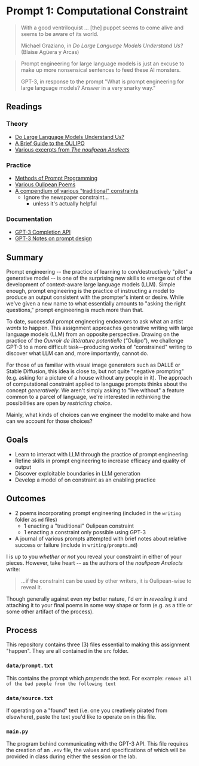 # Prompt 1: Computational Constraint

> With a good ventriloquist ... [the] puppet seems to come alive and seems to be aware of its world.
>
> Michael Graziano, in _Do Large Language Models Understand Us?_ (Blaise Agüera y Arcas)

> Prompt engineering for large language models is just an excuse to make up more nonsensical sentences to feed these AI monsters.
>
> GPT-3, in response to the prompt "What is prompt engineering for large language models? Answer in a very snarky way."

## Readings

### Theory

* [Do Large Language Models Understand Us?](https://drive.google.com/file/d/1MGgIEC8ffcHfrLq1jy_8RBVKGU2R_ha9/view?usp=share_link)
* [A Brief Guide to the OULIPO](https://poets.org/text/brief-guide-oulipo)
* [Various excerpts from _The noulipean Analects_](https://drive.google.com/file/d/1NmmydZJhN4B4U-oISHHKDRBH1duYzaZx/view?usp=share_link)

### Practice

* [Methods of Prompt Programming](https://generative.ink/posts/methods-of-prompt-programming/)
* [Various Oulipean Poems](https://drive.google.com/file/d/1Nvi0jn-VnrLwd1gpNby1rIELdoA0NCfW/view?usp=share_link)
* [A compendium of various "traditional" constraints](https://drive.google.com/file/d/1OLukmy1I5auapD0hzcLSPb2Qg6kKgz1k/view?usp=sharing)
    * Ignore the newspaper constraint...
       * unless it's actually helpful

### Documentation

* [GPT-3 Completion API](https://beta.openai.com/docs/api-reference/completions/create)
* [GPT-3 Notes on prompt design](https://beta.openai.com/docs/guides/completion/prompt-design)

## Summary

Prompt engineering -- the practice of learning to con/destructively "pilot" a generative model -- is one of the surprising new skills to emerge out of the development of context-aware large language models (LLM). Simple enough, prompt engineering is the practice of instructing a model to produce an output consistent with the prompter's intent or desire. While we've given a new name to what essentially amounts to "asking the right questions," prompt engineering is much more than that.

To date, successful prompt engineering endeavors to ask what an artist _wants_ to happen. This assignment approaches generative writing with large language models (LLM) from an opposite perspective. Drawing on the practice of the _Ouvroir de littérature potentielle_ (“Oulipo”), we challenge GPT-3 to a more difficult task—producing works of "constrained" writing to discover what LLM can and, more importantly, cannot do. 

For those of us familiar with visual image generators such as DALLE or Stable Diffusion, this idea is close to, but not quite "negative prompting" (e.g. asking for a picture of a house without any people in it). The approach of computational constraint applied to language prompts thinks about the concept _generatively_. We aren't simply asking to "live without" a feature common to a parcel of language, we're interested in rethinking the possibilities are open by _restricting choice_.

Mainly, what kinds of choices can we engineer the model to make and how can we account for those choices?

## Goals

* Learn to interact with LLM through the practice of prompt engineering
* Refine skills in prompt engineering to increase efficacy and quality of output
* Discover exploitable boundaries in LLM generation
* Develop a model of on constraint as an enabling practice

## Outcomes

* 2 poems incorporating prompt engineering (included in the `writing` folder as `md` files)
    * 1 enacting a "traditional" Oulipean constraint
    * 1 enacting a constraint only possible using GPT-3
* A journal of various prompts attempted with brief notes about relative success or failure (include in `writing/prompts.md`)

I is up to you _whether or not_ you reveal your constraint in either of your pieces. However, take heart -- as the authors of the _noulipean Analects_ write:

> ...if the constraint can be used by other writers, it is Oulipean-wise to reveal it.

Though generally against even _my_ better nature, I'd err in _revealing it_ and attaching it to your final poems in some way shape or form (e.g. as a title or some other artifact of the process).

## Process

This repository contains three (3) files essential to making this assignment "happen". They are all contained in the `src` folder.

### `data/prompt.txt`

This contains the prompt which _prepends_ the text. For example: `remove all of the bad people from the following text`

### `data/source.txt`

If operating on a "found" text (i.e. one you creatively pirated from elsewhere), paste the text you'd like to operate on in this file.

### `main.py`

The program behind communicating with the GPT-3 API. This file requires the creation of an `.env` file, the values and specifications of which will be provided in class during either the session or the lab.